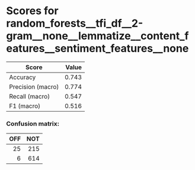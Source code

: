 # Scores for random_forests__tfi_df__2-gram__none__lemmatize__content_features__sentiment_features__none
|      Score      |Value|
|-----------------|----:|
|Accuracy         |0.743|
|Precision (macro)|0.774|
|Recall (macro)   |0.547|
|F1 (macro)       |0.516|

### Confusion matrix:
|OFF|NOT|
|--:|--:|
| 25|215|
|  6|614|
